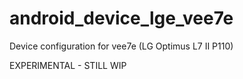 android_device_lge_vee7e
=====================

Device configuration for vee7e (LG Optimus L7 II P110)

EXPERIMENTAL - STILL WIP
